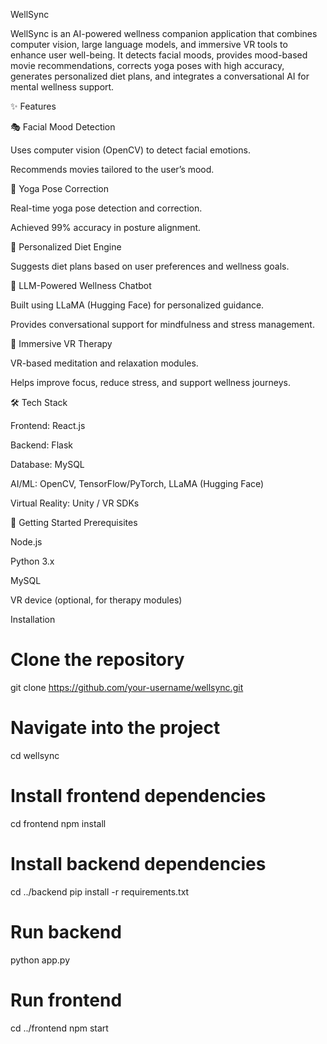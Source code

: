 WellSync

WellSync is an AI-powered wellness companion application that combines computer vision, large language models, and immersive VR tools to enhance user well-being. It detects facial moods, provides mood-based movie recommendations, corrects yoga poses with high accuracy, generates personalized diet plans, and integrates a conversational AI for mental wellness support.

✨ Features

🎭 Facial Mood Detection

Uses computer vision (OpenCV) to detect facial emotions.

Recommends movies tailored to the user’s mood.

🧘 Yoga Pose Correction

Real-time yoga pose detection and correction.

Achieved 99% accuracy in posture alignment.

🍎 Personalized Diet Engine

Suggests diet plans based on user preferences and wellness goals.

💬 LLM-Powered Wellness Chatbot

Built using LLaMA (Hugging Face) for personalized guidance.

Provides conversational support for mindfulness and stress management.

🌌 Immersive VR Therapy

VR-based meditation and relaxation modules.

Helps improve focus, reduce stress, and support wellness journeys.

🛠️ Tech Stack

Frontend: React.js

Backend: Flask

Database: MySQL

AI/ML: OpenCV, TensorFlow/PyTorch, LLaMA (Hugging Face)

Virtual Reality: Unity / VR SDKs

🚀 Getting Started
Prerequisites

Node.js

Python 3.x

MySQL

VR device (optional, for therapy modules)

Installation
# Clone the repository
git clone https://github.com/your-username/wellsync.git

# Navigate into the project
cd wellsync

# Install frontend dependencies
cd frontend
npm install

# Install backend dependencies
cd ../backend
pip install -r requirements.txt

# Run backend
python app.py

# Run frontend
cd ../frontend
npm start

